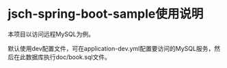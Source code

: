 # jsch-spring-boot-sample使用说明

本项目以访问远程MySQL为例。

默认使用dev配置文件，可在application-dev.yml配置要访问的MySQL服务，然后在此数据库执行doc/book.sql文件。

